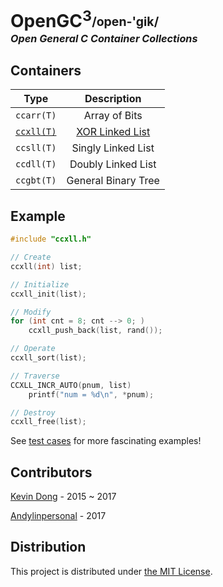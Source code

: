 # OpenGC<sup>3</sup><sub><sup>/open-'gik/</sup></sub></br><i><sup><sub><sup>Open General C Container Collections</sup></sub></sup></i>

## Containers

|  Type                            |  Description                          |
|----------------------------------|:-------------------------------------:|
|  `ccarr(T)`                      |  Array of Bits                        |
| [`ccxll(T)`](doc/ccxll-call.pdf) | [XOR Linked List](doc/ccxll-list.pdf) |
|  `ccsll(T)`                      |  Singly Linked List                   |
|  `ccdll(T)`                      |  Doubly Linked List                   |
|  `ccgbt(T)`                      |  General Binary Tree                  |

## Example

```c
#include "ccxll.h"

// Create
ccxll(int) list;

// Initialize
ccxll_init(list);

// Modify
for (int cnt = 8; cnt --> 0; )
    ccxll_push_back(list, rand());

// Operate
ccxll_sort(list);

// Traverse
CCXLL_INCR_AUTO(pnum, list)
    printf("num = %d\n", *pnum);

// Destroy
ccxll_free(list);
```

See [test cases](test) for more fascinating examples!

## Contributors

[Kevin Dong](mailto:kevin.dong.nai.jia@gmail.com) - 2015 ~ 2017

[Andylinpersonal](mailto:andylinpersonal@gmail.com) - 2017

## Distribution

This project is distributed under [the MIT License](LICENSE).



